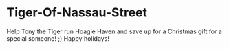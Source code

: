 # Tiger-Of-Nassau-Street
Help Tony the Tiger run Hoagie Haven and save up for a Christmas gift for a special someone! ;) Happy holidays!
